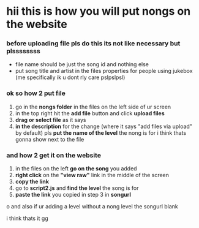 # hii this is how you will put nongs on the website

### before uploading file pls do this its not like necessary but plssssssss
- file name should be just the song id and nothing else
- put song title and artist in the files properties for people using jukebox (me specifically ik u dont rly care pslpslpsl)

### ok so how 2 put file
1. go in the **nongs folder** in the files on the left side of ur screen
2. in the top right hit the **add file** button and click **upload files**
3. **drag or select file** as it says
4. **in the description** for the change (where it says "add files via upload" by default) pls **put the name of the level** the nong is for i think thats gonna show next to the file

### and how 2 get it on the website
1. in the files on the left **go on the song** you added
2. **right click** on the **"view raw"** link in the middle of the screen
3. **copy the link**
4. go to **script2.js** and **find the level** the song is for
5. **paste the link** you copied in step 3 in **songurl**


o and also if ur adding a level without a nong level the songurl blank

i think thats it gg
